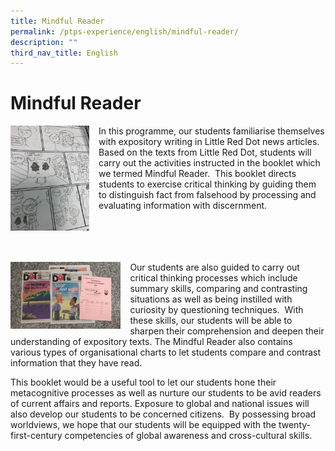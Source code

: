 ```yaml
---
title: Mindful Reader
permalink: /ptps-experience/english/mindful-reader/
description: ""
third_nav_title: English
---
```


# Mindful Reader

<img src="/images/PTPS%20Experience/Mindful%20reader.jpg" style="width:25%;margin-right:15px;" align = "left">


In this programme, our students familiarise themselves with expository writing in Little Red Dot news articles.  Based on the texts from Little Red Dot, students will carry out the activities instructed in the booklet which we termed Mindful Reader.  This booklet directs students to exercise critical thinking by guiding them to distinguish fact from falsehood by processing and evaluating information with discernment.<br><br><br><br><br>

<img src="/images/PTPS%20Experience/Little%20red%20dot.jpg" style="width:35%;margin-right:15px;" align = "left">

Our students are also guided to carry out critical thinking processes which include summary skills, comparing and contrasting situations as well as being instilled with curiosity by questioning techniques.  With these skills, our students will be able to sharpen their comprehension and deepen their understanding of expository texts. The Mindful Reader also contains various types of organisational charts to let students compare and contrast information that they have read.    

  

This booklet would be a useful tool to let our students hone their metacognitive processes as well as nurture our students to be avid readers of current affairs and reports. Exposure to global and national issues will also develop our students to be concerned citizens.  By possessing broad worldviews, we hope that our students will be equipped with the twenty-first-century competencies of global awareness and cross-cultural skills.